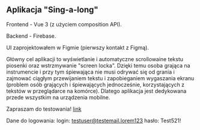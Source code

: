 ## Aplikacja "Sing-a-long"

Frontend - Vue 3 (z użyciem composition API).

Backend - Firebase.

UI zaprojektowałem w Figmie (pierwszy kontakt z Figmą).

Główny cel aplikacji to wyświetlanie i automatyczne scrollowaine tekstu piosenki oraz wstrzmywanie "screen locka". Dzięki temu osoba grająca na instrumencie i przy tym śpiewająca nie musi odrywać się od grania i zajmować ciągłym przewijaniem tekstu i zapobieganiem wygaszania ekranu (problem osób grających i śpiewających jednocześnie, korzystających z tekstów w przeglądarce na komórce). Dlatego aplikacja jest dedykowana przede wszystkim na urządzenia mobilne.

Zapraszam do testowania! [link](https://sing-a-long.web.app/)

Dane do logowania:
login: testuser@testemail.lorem123
hasło: Test521!

